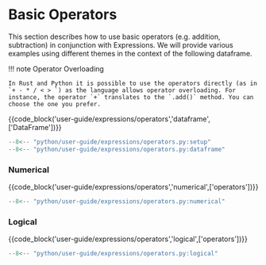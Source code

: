 # Basic Operators

This section describes how to use basic operators (e.g. addition, subtraction) in conjunction with Expressions. We will provide various examples using different themes in the context of the following dataframe.

!!! note Operator Overloading

    In Rust and Python it is possible to use the operators directly (as in `+ - * / < > `) as the language allows operator overloading. For instance, the operator `+` translates to the `.add()` method. You can choose the one you prefer.

{{code_block('user-guide/expressions/operators','dataframe',['DataFrame'])}}

```python exec="on" result="text" session="user-guide/operators"
--8<-- "python/user-guide/expressions/operators.py:setup"
--8<-- "python/user-guide/expressions/operators.py:dataframe"
```

### Numerical

{{code_block('user-guide/expressions/operators','numerical',['operators'])}}

```python exec="on" result="text" session="user-guide/operators"
--8<-- "python/user-guide/expressions/operators.py:numerical"
```

### Logical

{{code_block('user-guide/expressions/operators','logical',['operators'])}}

```python exec="on" result="text" session="user-guide/operators"
--8<-- "python/user-guide/expressions/operators.py:logical"
```
